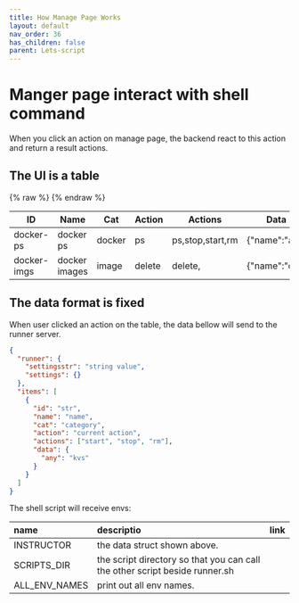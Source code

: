 ```yaml
---
title: How Manage Page Works
layout: default
nav_order: 36
has_children: false
parent: Lets-script
---
```


# Manger page interact with shell command

When you click an action on manage page, the backend react to this action and return a result actions.

## The UI is a table

<table>
    <thead>
        <tr>
            <th>ID</th>
            <th>Name</th>
            <th>Cat</th>
            <th>Action</th>
            <th>Actions</th>
            <th>Data</th>
        </tr>
    </thead>
    <tbody ph-group-id="table1" ph-ajax="../../fixtures/manage" ph-params="selector::this" ph-auto-start ph-once>
		{% raw %}
		<template>
		{{#items}}
		<tr>
            <td>{{id}}</td>
            <td>{{name}}</td>
            <td>{{cat}}</td>
            <td>{{action}}</td>
            <td>
				{{#actions}}
					{{.}},
				{{/actions}}
			</td>
            <td>
			<ul>
				{{stringifyData}}
            </ul>
			</td>
        </tr>
		{{/items}}
		</template>
		{% endraw %}
        <tr>
            <td>docker-ps</td>
            <td>docker ps</td>
            <td>docker</td>
            <td>ps</td>
            <td>ps,stop,start,rm</td>
            <td>{"name":"ak"}</td>
        </tr>
        <tr>
            <td>docker-imgs</td>
            <td>docker images</td>
            <td>image</td>
            <td>delete</td>
            <td>delete, </td>
            <td>{"name":"cc"}</td>
        </tr>
    </tbody>
</table>

## The data format is fixed

When user clicked an action on the table, the data bellow will send to the runner server.

```json
{
  "runner": {
    "settingsstr": "string value",
    "settings": {}
  },
  "items": [
    {
      "id": "str",
      "name": "name",
      "cat": "category",
      "action": "current action",
      "actions": ["start", "stop", "rm"],
      "data": {
        "any": "kvs"
      }
    }
  ]
}
```

The shell script will receive envs:

| name          | descriptio                                                                  | link |
| :------------ | :-------------------------------------------------------------------------- | ---- |
| INSTRUCTOR    | the data struct shown above.                                                |      |
| SCRIPTS_DIR   | the script directory so that you can call the other script beside runner.sh |      |
| ALL_ENV_NAMES | print out all env names.                                                    |      |
